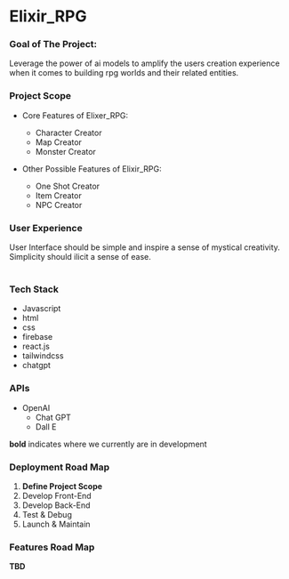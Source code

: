 # Elixir_RPG

### Goal of The Project:
Leverage the power of ai models to amplify the users creation experience when it comes to building rpg worlds and their related entities.

### Project Scope
  - Core Features of Elixer_RPG:
    - Character Creator
    - Map Creator
    - Monster Creator

  
  - Other Possible Features of Elixir_RPG:
    - One Shot Creator
    - Item Creator
    - NPC Creator

### User Experience
User Interface should be simple and inspire a sense of mystical creativity. Simplicity should ilicit a sense of ease.<br><br>

### Tech Stack
  - Javascript
  - html
  - css
  - firebase
  - react.js
  - tailwindcss
  - chatgpt

### APIs
  - OpenAI
    - Chat GPT
    - Dall E

**bold** indicates where we currently are in development
### Deployment Road Map
  1. **Define Project Scope**
  2. Develop Front-End
  3. Develop Back-End
  4. Test & Debug
  5. Launch & Maintain
  
### Features Road Map
  **TBD**
  
    
    
